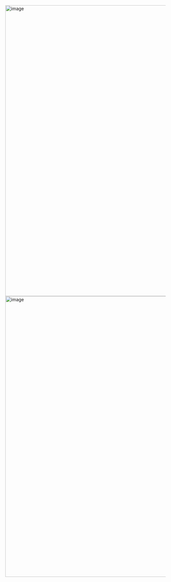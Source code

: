 <img width="915" alt="image" src="https://github.com/user-attachments/assets/727b6468-dec9-415c-8eba-95622113b798" />



<img width="883" alt="image" src="https://github.com/user-attachments/assets/312394cc-a772-4961-8e08-76423970845f" />

